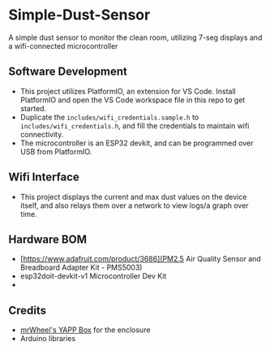 # Simple-Dust-Sensor
A simple dust sensor to monitor the clean room, utilizing 7-seg displays and a wifi-connected microcontroller

## Software Development
* This project utilizes PlatformIO, an extension for VS Code. Install PlatformIO and open the VS Code workspace file in this repo to get started.
* Duplicate the `includes/wifi_credentials.sample.h` to `includes/wifi_credentials.h`, and fill the credentials to maintain wifi connectivity.
* The microcontroller is an ESP32 devkit, and can be programmed over USB from PlatformIO.

## Wifi Interface
* This project displays the current and max dust values on the device itself, and also relays them over a network to view logs/a graph over time.

## Hardware BOM
* [https://www.adafruit.com/product/3686](PM2.5 Air Quality Sensor and Breadboard Adapter Kit - PMS5003)
* esp32doit-devkit-v1 Microcontroller Dev Kit
* 

## Credits
* [mrWheel's YAPP Box](https://github.com/mrWheel/YAPP_Box) for the enclosure
* Arduino libraries
